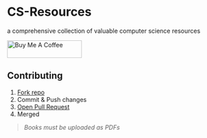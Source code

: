 # CS-Resources
a comprehensive collection of valuable computer science resources

<a href="https://www.buymeacoffee.com/ibnaleem" target="_blank"><img src="https://cdn.buymeacoffee.com/buttons/default-orange.png" alt="Buy Me A Coffee" height="41" width="174"></a>

## Contributing
1. [Fork repo](https://github.com/ibnaleem/CS-Resources/fork)
2. Commit & Push changes
3. [Open Pull Request](https://github.com/ibnaleem/CS-Resources/pulls)
4. Merged

> *Books must be uploaded as PDFs*
